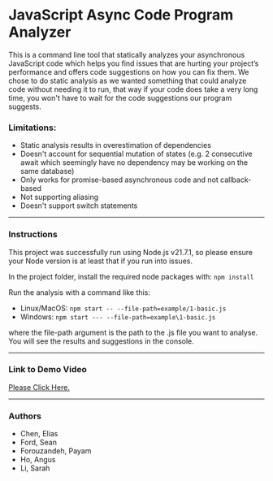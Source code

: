 # JavaScript Async Code Program Analyzer
This is a command line tool that statically analyzes your asynchronous JavaScript code which helps you find issues that are hurting your project’s performance and offers code suggestions on how you can fix them. We chose to do static analysis as we wanted something that could analyze code without needing it to run, that way if your code does take a very long time, you won't have to wait for the code suggestions our program suggests.


### Limitations:
- Static analysis results in overestimation of dependencies
- Doesn't account for sequential mutation of states (e.g. 2 consecutive await which seemingly have no dependency may be working on the same database)
- Only works for promise-based asynchronous code and not callback-based
- Not supporting aliasing
- Doesn't support switch statements

***
### Instructions

This project was successfully run using Node.js v21.7.1, so please ensure your Node version is at least that if you run into issues.

In the project folder, install the required node packages with:
```npm install```

Run the analysis with a command like this:
- Linux/MacOS: ```npm start -- --file-path=example/1-basic.js```
- Windows: ```npm start --- --file-path=example\1-basic.js```

where the file-path argument is the path to the .js file you want to analyse.
You will see the results and suggestions in the console. 
***

### Link to Demo Video
[Please Click Here.](https://drive.google.com/file/d/1Z5zUweMHSl2F0nLy446uQV5YsB_lfVeD/view?usp=sharing)
***
### Authors
- Chen, Elias
- Ford, Sean
- Forouzandeh, Payam
- Ho, Angus
- Li, Sarah
